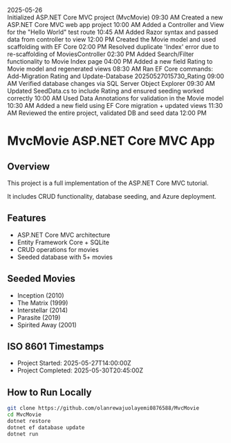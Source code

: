 2025-05-26	
Initialized ASP.NET Core MVC project (MvcMovie)	09:30 AM
Created a new ASP.NET Core MVC web app project	10:00 AM
Added a Controller and View for the "Hello World" test route	10:45 AM
Added Razor syntax and passed data from controller to view	12:00 PM
Created the Movie model and used scaffolding with EF Core	02:00 PM
Resolved duplicate 'Index' error due to re-scaffolding of MoviesController	02:30 PM
Added Search/Filter functionality to Movie Index page	04:00 PM
Added a new field Rating to Movie model and regenerated views	08:30 AM
Ran EF Core commands: Add-Migration Rating and Update-Database 20250527015730_Rating	09:00 AM
Verified database changes via SQL Server Object Explorer	09:30 AM
Updated SeedData.cs to include Rating and ensured seeding worked correctly	10:00 AM
Used Data Annotations for validation in the Movie model	10:30 AM
Added a new field using EF Core migration + updated views	11:30 AM
Reviewed the entire project, validated DB and seed data	12:00 PM

# MvcMovie ASP.NET Core MVC App

## Overview
This project is a full implementation of the ASP.NET Core MVC tutorial. 

It includes CRUD functionality, database seeding, and Azure deployment.

## Features
- ASP.NET Core MVC architecture
- Entity Framework Core + SQLite
- CRUD operations for movies
- Seeded database with 5+ movies

## Seeded Movies
- Inception (2010)
- The Matrix (1999)
- Interstellar (2014)
- Parasite (2019)
- Spirited Away (2001)

## ISO 8601 Timestamps
- Project Started: 2025-05-27T14:00:00Z  
- Project Completed: 2025-05-30T20:45:00Z

## How to Run Locally
```bash
git clone https://github.com/olanrewajuolayemi0876588/MvcMovie
cd MvcMovie
dotnet restore
dotnet ef database update
dotnet run
